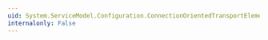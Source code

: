 ```yaml
---
uid: System.ServiceModel.Configuration.ConnectionOrientedTransportElement.HostNameComparisonMode
internalonly: False
---
```

